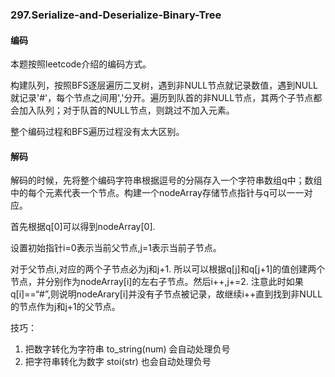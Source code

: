 ### 297.Serialize-and-Deserialize-Binary-Tree

#### 编码
本题按照leetcode介绍的编码方式。

构建队列，按照BFS逐层遍历二叉树，遇到非NULL节点就记录数值，遇到NULL就记录'#'，每个节点之间用','分开。遍历到队首的非NULL节点，其两个子节点都会加入队列；对于队首的NULL节点，则跳过不加入元素。

整个编码过程和BFS遍历过程没有太大区别。


#### 解码
解码的时候，先将整个编码字符串根据逗号的分隔存入一个字符串数组q中；数组中的每个元素代表一个节点。构建一个nodeArray存储节点指针与q可以一一对应。

首先根据q[0]可以得到nodeArray[0].

设置初始指针i=0表示当前父节点,j=1表示当前子节点。

对于父节点i,对应的两个子节点必为j和j+1. 所以可以根据q[j]和q[j+1]的值创建两个节点，并分别作为nodeArray[i]的左右子节点。然后i++,j+=2. 注意此时如果q[i]==“#”,则说明nodeArary[i]并没有子节点被记录，故继续i++直到找到非NULL的节点作为j和j+1的父节点。

技巧：
1. 把数字转化为字符串 to_string(num) 会自动处理负号
1. 把字符串转化为数字 stoi(str) 也会自动处理负号

